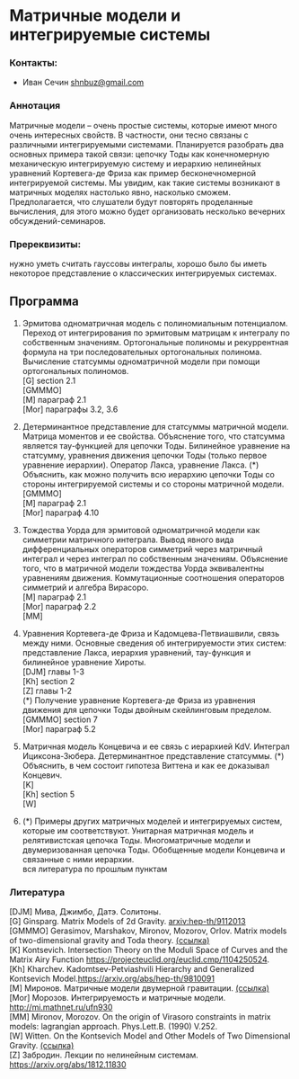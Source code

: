 # Матричные модели и интегрируемые системы

### Контакты:
* Иван Сечин <shnbuz@gmail.com>

### Аннотация
Матричные модели – очень простые системы, которые имеют много очень интересных свойств. В частности, они тесно связаны с различными интегрируемыми системами.  Планируется разобрать два основных примера такой связи: цепочку Тоды как конечномерную механическую интегрируемую систему и иерархию нелинейных уравнений Кортевега-де Фриза как пример бесконечномерной интегрируемой системы. Мы увидим, как такие системы возникают в матричных моделях настолько явно, насколько сможем. Предполагается, что слушатели будут повторять проделанные вычисления, для этого можно будет организовать несколько вечерних обсуждений-семинаров.

### Пререквизиты:
нужно уметь считать гауссовы интегралы, хорошо было бы иметь некоторое представление о классических интегрируемых системах.

## Программа

1.  Эрмитова одноматричная модель с полиномиальным потенциалом. Переход от интегрирования по эрмитовым матрицам к интегралу по собственным значениям. Ортогональные полиномы и рекуррентная формула на
три последовательных ортогональных полинома. Вычисление статсуммы одноматричной модели при помощи ортогональных полиномов.  
[G] section 2.1  
[GMMMO]  
[M] параграф 2.1  
[Mor] параграфы 3.2, 3.6

2.  Детерминантное представление для статсуммы матричной модели. Матрица моментов и ее свойства. Объяснение того, что статсумма является тау-функцией для цепочки Тоды. Билинейное уравнение на статсумму, уравнения движения цепочки Тоды (только первое уравнение иерархии). Оператор Лакса, уравнение Лакса. (*) Объяснить, как можно получить всю иерархию цепочки Тоды со стороны интегрируемой системы и со стороны матричной модели.  
[GMMMO]  
[M] параграф 2.1  
[Mor] параграф 4.10

3.  Тождества Уорда для эрмитовой одноматричной модели как симметрии матричного интеграла. Вывод явного вида дифференциальных операторов симметрий через матричный интеграл и через интеграл по собственным значениям. Объяснение того, что в матричной модели тождества Уорда эквивалентны уравнениям движения. Коммутационные соотношения операторов симметрий и алгебра Вирасоро.  
[M] параграф 2.1  
[Mor] параграф 2.2  
[MM] 

4.  Уравнения Кортевега-де Фриза и Кадомцева-Петвиашвили, связь между ними. Основные сведения об интегрируемости этих систем: представление Лакса, иерархия уравнений, тау-функция и билинейное уравнение Хироты.  
[DJM] главы 1-3  
[Kh] section 2  
[Z] главы 1-2  
(*) Получение уравнение Кортевега-де Фриза из уравнения движения для цепочки Тоды двойным скейлинговым пределом.  
[GMMMO] section 7  
[Mor] параграф 5.2  

5.  Матричная модель Концевича и ее связь с иерархией KdV. Интеграл Ициксона-Зюбера. Детерминантное представление статсуммы.  (*) Объяснить, в чем состоит гипотеза Виттена и как ее доказывал Концевич.  
[K]  
[Kh] section 5  
[W]  

6.  (*) Примеры других матричных моделей и интегрируемых систем, которые им соответствуют. Унитарная матричная модель и релятивистская цепочка Тоды. Многоматричные модели и двумеризованная цепочка Тоды.  Обобщенные модели Концевича и связанные с ними иерархии.  
вся литература по прошлым пунктам  

### Литература
[DJM] Мива, Джимбо, Датэ. Солитоны.  
[G] Ginsparg. Matrix Models of 2d Gravity. [arxiv:hep-th/9112013](https://arxiv.org/pdf/hep-th/9112013.pdf)  
[GMMMO] Gerasimov, Marshakov, Mironov, Mozorov, Orlov. Matrix models of two-dimensional gravity and Toda theory. [(ссылка)](https://www.researchgate.net/publication/256600756_Matrix_models_of_two-dimensional_gravity_and_Toda_theory)  
[K] Kontsevich. Intersection Theory on the Moduli Space of Curves and the Matrix Airy Function <https://projecteuclid.org/euclid.cmp/1104250524>.  
[Kh] Kharchev. Kadomtsev-Petviashvili Hierarchy and Generalized Kontsevich Model.<https://arxiv.org/abs/hep-th/9810091>  
[M] Миронов. Матричные модели двумерной гравитации. [(ссылка)](http://www1.jinr.ru/Archive/Pepan/v-33-5/v-33-5-1.pdf)  
[Mor] Морозов. Интегрируемость и матричные модели. <http://mi.mathnet.ru/ufn930>  
[MM] Mironov, Morozov. On the origin of Virasoro constraints in matrix models: lagrangian approach. Phys.Lett.B. (1990) V.252.  
[W] Witten. On the Kontsevich Model and Other Models of Two Dimensional Gravity. [(ссылка)](https://lib-extopc.kek.jp/preprints/PDF/1992/9203/9203552.pdf)  
[Z] Забродин. Лекции по нелинейным системам. <https://arxiv.org/abs/1812.11830>  

